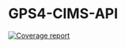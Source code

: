 # GPS4-CIMS-API

[![Coverage report](https://gitlab.com/gitlab-org/gitlab-ce/badges/master/coverage.svg?job=coverage)](https://gps4-makkers.gitlab.io/gps4-cims-api/)
